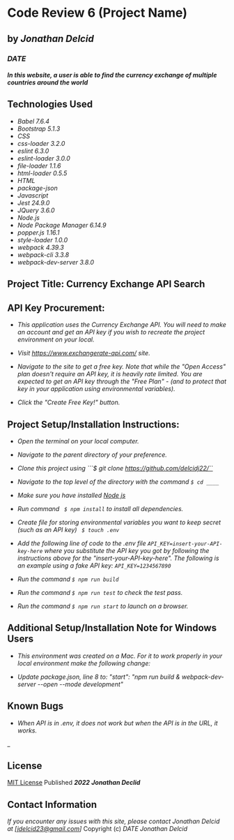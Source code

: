 # Code Review 6 (Project Name)

## by _**Jonathan Delcid**_

### _DATE_

#### _In this website, a user is able to find the currency exchange of multiple countries around the world_

## Technologies Used
- _Babel 7.6.4_
- _Bootstrap 5.1.3_
- _CSS_
- _css-loader 3.2.0_
- _eslint 6.3.0_
- _eslint-loader 3.0.0_
- _file-loader 1.1.6_
- _html-loader 0.5.5_
- _HTML_
- _package-json_
- _Javascript_
- _Jest 24.9.0_
- _JQuery 3.6.0_
- _Node.js_
- _Node Package Manager 6.14.9_
- _popper.js 1.16.1_
- _style-loader 1.0.0_
- _webpack 4.39.3_
- _webpack-cli 3.3.8_
- _webpack-dev-server 3.8.0_

## Project Title: Currency Exchange API Search

## API Key Procurement:
- _This application uses the Currency Exchange API. You will need to make an account and get an API key if you wish to recreate the project environment on your local._

- _Visit https://www.exchangerate-api.com/ site._

- _Navigate to the site to get a free key. Note that while the "Open Access" plan doesn't require an API key, it is heavily rate limited. You are expected to get an API key through the "Free Plan" - (and to protect that key in your application using environmental variables)._

- _Click the "Create Free Key!" button._

## Project Setup/Installation Instructions:
- _Open the terminal on your local computer._

- _Navigate to the parent directory of your preference._

- _Clone this project using ```$ git clone https://github.com/delcidj22/``_

- _Navigate to the top level of the directory with the command ```$ cd ____```_

- _Make sure you have installed [Node js](https://nodejs.org/en/)_

- _Run command ``` $ npm install``` to install all dependencies._

- _Create file for storing environmental variables you want to keep secret (such as an API key) ``` $ touch .env```_

- _Add the following line of code to the .env file ```API_KEY=insert-your-API-key-here``` where you substitute the API key you got by following the instructions above for the "insert-your-API-key-here". The following is an example using a fake API key: ```API_KEY=1234567890```_

- _Run the command ```$ npm run build```_

- _Run the command ```$ npm run test``` to check the test pass._

- _Run the command ```$ npm run start``` to launch on a browser._

## Additional Setup/Installation Note for Windows Users
- _This environment was created on a Mac. For it to work properly in your local environment make the following change:_

- _Update package.json, line 8 to: "start": "npm run build & webpack-dev-server --open --mode development"_

## Known Bugs
- _When API is in .env, it does not work but when the API is in the URL, it works._

_

## License
[MIT License](https://opensource.org/licenses/MIT) Published _**2022**_ _**Jonathan Declid**_

## Contact Information
_If you encounter any issues with this site, please contact Jonathan Delcid at [jdelcid23@gmail.com]_
Copyright (c) _DATE_ _Jonathan Delcid_